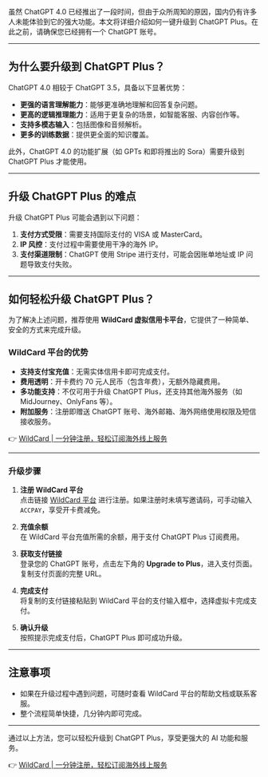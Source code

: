 虽然 ChatGPT 4.0 已经推出了一段时间，但由于众所周知的原因，国内仍有许多人未能体验到它的强大功能。本文将详细介绍如何一键升级到 ChatGPT Plus。在此之前，请确保您已经拥有一个 ChatGPT 账号。

---

## 为什么要升级到 ChatGPT Plus？

ChatGPT 4.0 相较于 ChatGPT 3.5，具备以下显著优势：

- **更强的语言理解能力**：能够更准确地理解和回答复杂问题。
- **更高的逻辑推理能力**：适用于更复杂的场景，如智能客服、内容创作等。
- **支持多模态输入**：包括图像和音频解析。
- **更多的训练数据**：提供更全面的知识覆盖。

此外，ChatGPT 4.0 的功能扩展（如 GPTs 和即将推出的 Sora）需要升级到 ChatGPT Plus 才能使用。

---

## 升级 ChatGPT Plus 的难点

升级 ChatGPT Plus 可能会遇到以下问题：

1. **支付方式受限**：需要支持国际支付的 VISA 或 MasterCard。
2. **IP 风控**：支付过程中需要使用干净的海外 IP。
3. **支付渠道限制**：ChatGPT 使用 Stripe 进行支付，可能会因账单地址或 IP 问题导致支付失败。

---

## 如何轻松升级 ChatGPT Plus？

为了解决上述问题，推荐使用 **WildCard 虚拟信用卡平台**，它提供了一种简单、安全的方式来完成升级。

### WildCard 平台的优势

- **支持支付宝充值**：无需实体信用卡即可完成支付。
- **费用透明**：开卡费约 70 元人民币（包含年费），无额外隐藏费用。
- **多功能支持**：不仅可用于升级 ChatGPT Plus，还支持其他海外服务（如 MidJourney、OnlyFans 等）。
- **附加服务**：注册即赠送 ChatGPT 账号、海外邮箱、海外网络使用权限及短信接收服务。

👉 [WildCard | 一分钟注册，轻松订阅海外线上服务](https://bit.ly/bewildcard)

---

### 升级步骤

1. **注册 WildCard 平台**  
   点击链接 [WildCard 平台](https://bit.ly/bewildcard) 进行注册。如果注册时未填写邀请码，可手动输入 `ACCPAY`，享受开卡费减免。

2. **充值余额**  
   在 WildCard 平台充值所需的余额，用于支付 ChatGPT Plus 订阅费用。

3. **获取支付链接**  
   登录您的 ChatGPT 账号，点击左下角的 **Upgrade to Plus**，进入支付页面。复制支付页面的完整 URL。

4. **完成支付**  
   将复制的支付链接粘贴到 WildCard 平台的支付输入框中，选择虚拟卡完成支付。

5. **确认升级**  
   按照提示完成支付后，ChatGPT Plus 即可成功升级。

---

## 注意事项

- 如果在升级过程中遇到问题，可随时查看 WildCard 平台的帮助文档或联系客服。
- 整个流程简单快捷，几分钟内即可完成。

---

通过以上方法，您可以轻松升级到 ChatGPT Plus，享受更强大的 AI 功能和服务。

👉 [WildCard | 一分钟注册，轻松订阅海外线上服务](https://bit.ly/bewildcard)